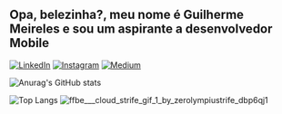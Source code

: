 ## Opa, belezinha?, meu nome é Guilherme Meireles e sou um aspirante a desenvolvedor Mobile 

[![LinkedIn](https://img.shields.io/badge/LinkedIn-0077B5?style=for-the-badge&logo=linkedin&logoColor=white)](https://www.linkedin.com/in/gui-meireles)
[![Instagram](https://img.shields.io/badge/Instagram-E4405F?style=for-the-badge&logo=instagram&logoColor=white)](https://www.instagram.com/me1rel3s/)
[![Medium](https://img.shields.io/badge/Medium-12100E?style=for-the-badge&logo=medium&logoColor=white)](https://medium.com/@batistaguilherme681)

![Anurag's GitHub stats](https://github-readme-stats.vercel.app/api?username=seuhokage&show_icons=true&theme=light)

![Top Langs](https://github-readme-stats.vercel.app/api/top-langs/?username=seuhokage&layout=compact)  ![ffbe___cloud_strife_gif_1_by_zerolympiustrife_dbp6qj1](https://github.com/SeuHokage/SeuHokage/assets/54119888/8eceafab-388b-4cab-a31c-95a4b03fa293)

